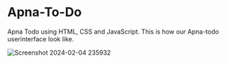 # Apna-To-Do
Apna Todo using HTML, CSS and JavaScript.
This is how our Apna-todo userinterface look like.

![Screenshot 2024-02-04 235932](https://github.com/Namankumar199/Apna-To-Do/assets/138621452/623bf1ef-5450-4153-ba8f-5ae3372ce3ff)
